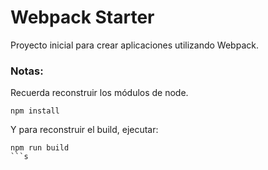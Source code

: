 # Webpack Starter

Proyecto inicial para crear aplicaciones utilizando Webpack.

### Notas:

Recuerda reconstruir los módulos de node.

```
npm install
```

Y para reconstruir el build, ejecutar:

```
npm run build
```s